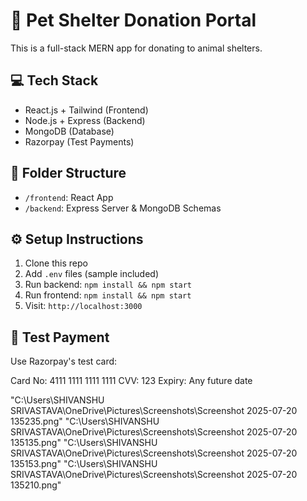 # 🐶 Pet Shelter Donation Portal

This is a full-stack MERN app for donating to animal shelters.

## 💻 Tech Stack
- React.js + Tailwind (Frontend)
- Node.js + Express (Backend)
- MongoDB (Database)
- Razorpay (Test Payments)

## 📂 Folder Structure
- `/frontend`: React App
- `/backend`: Express Server & MongoDB Schemas

## ⚙️ Setup Instructions
1. Clone this repo
2. Add `.env` files (sample included)
3. Run backend: `npm install && npm start`
4. Run frontend: `npm install && npm start`
5. Visit: `http://localhost:3000`

## 🧪 Test Payment
Use Razorpay's test card:


Card No: 4111 1111 1111 1111
CVV: 123
Expiry: Any future date




"C:\Users\SHIVANSHU SRIVASTAVA\OneDrive\Pictures\Screenshots\Screenshot 2025-07-20 135235.png"
"C:\Users\SHIVANSHU SRIVASTAVA\OneDrive\Pictures\Screenshots\Screenshot 2025-07-20 135135.png"
"C:\Users\SHIVANSHU SRIVASTAVA\OneDrive\Pictures\Screenshots\Screenshot 2025-07-20 135153.png"
"C:\Users\SHIVANSHU SRIVASTAVA\OneDrive\Pictures\Screenshots\Screenshot 2025-07-20 135210.png"
